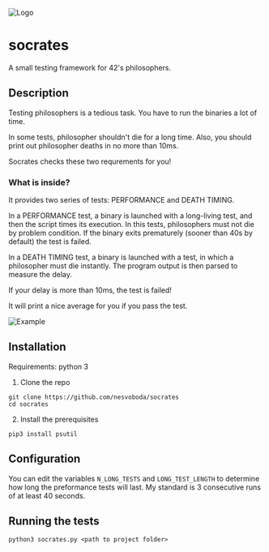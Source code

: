 
![Logo](https://i.imgur.com/JyKRlbd.png)

# socrates
A small testing framework for 42's philosophers.

## Description

Testing philosophers is a tedious task. You have to run the binaries a lot of time.

In some tests, philosopher shouldn't die for a long time.
Also, you should print out philosopher deaths in no more than 10ms.

Socrates checks these two requrements for you!

### What is inside?

It provides two series of tests: PERFORMANCE and DEATH TIMING.

In a PERFORMANCE test, a binary is launched with a long-living test, and then the script times its execution.
In this tests, philosophers must not die by problem condition.
If the binary exits prematurely (sooner than 40s by default) the test is failed.

In a DEATH TIMING test, a binary is launched with a test, in which a philosopher must die instantly. The program output
is then parsed to measure the delay.

If your delay is more than 10ms, the test is failed!

It will print a nice average for you if you pass the test.

![Example](https://i.imgur.com/oJ43M1f.png)

## Installation

Requirements: python 3

1. Clone the repo
```
git clone https://github.com/nesvoboda/socrates
cd socrates
```

2. Install the prerequisites

```
pip3 install psutil
```

## Configuration

You can edit the variables `N_LONG_TESTS` and `LONG_TEST_LENGTH` to determine how long the preformance tests will last.
My standard is 3 consecutive runs of at least 40 seconds.

## Running the tests

```
python3 socrates.py <path to project folder>
```
